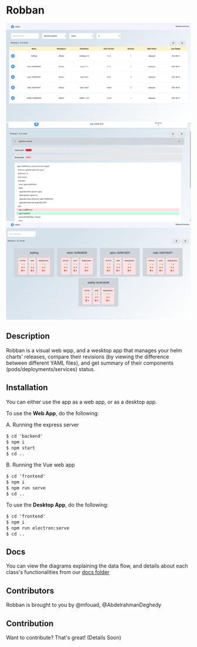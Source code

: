 # Robban

![description image1](/description1.png)
![description image2](/description2.png)
![description image3](/description3.png)

## Description

Robban is a visual web wpp, and a wesktop app that manages your helm charts' releases, compare their revisions (by viewing the difference between different YAML files), and get summary of their components (pods/deployments/services) status.

## Installation

You can either use the app as a web app, or as a desktop app.

To use the **Web App**, do the following:

A. Running the express server

```
$ cd 'backend'
$ npm i
$ npm start
$ cd ..
```

B. Running the Vue web app

```
$ cd 'frontend'
$ npm i
$ npm run serve
$ cd ..
```

To use the **Desktop App**, do
the following:

```
$ cd 'frontend'
$ npm i
$ npm run electron:serve
$ cd ..
```

## Docs

You can view the diagrams explaining the data flow, and details about each class's functionalities from our [docs folder]()

## Contributors

Robban is brought to you by @mfouad, @AbdelrahmanDeghedy

## Contribution

Want to contribute? That's great! (Details Soon)

